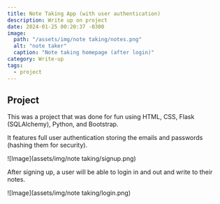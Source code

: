 ```yaml
---
title: Note Taking App (with user authentication)
description: Write up on project
date: 2024-01-25 00:20:37 -0300
image:
  path: "/assets/img/note taking/notes.png"
  alt: "note taker"
  caption: "Note taking homepage (after login)"
category: Write-up
tags:
  - project
---
```


## Project

This was a project that was done for fun using HTML, CSS, Flask (SQLAlchemy), Python, and Bootstrap.

It features full user authentication storing the emails and passwords (hashing them for security).

![Image](assets/img/note taking/signup.png)

After signing up, a user will be able to login in and out and write to their notes.

![Image](assets/img/note taking/login.png)
